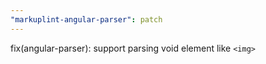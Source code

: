 ```yaml
---
"markuplint-angular-parser": patch
---
```


fix(angular-parser): support parsing void element like `<img>`
